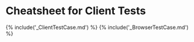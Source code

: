 # Cheatsheet for Client Tests

{% include('_ClientTestCase.md') %}
{% include('_BrowserTestCase.md') %}

